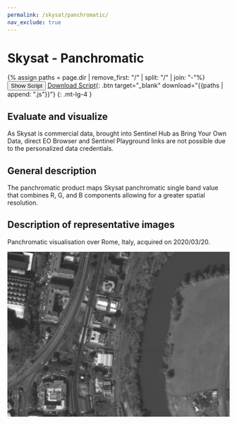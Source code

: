 ```yaml
---
permalink: /skysat/panchromatic/
nav_exclude: true
---
```


# Skysat - Panchromatic

{% assign paths = page.dir | remove_first: "/" | split: "/" | join: "-"%}
<button class="btn btn-primary" id="toggle-script" onclick="toggleScript()">Show Script</button>
[Download Script](script.js){: .btn target="_blank" download="{{paths | append: ".js"}}"}
{: .mt-lg-4 }

<div id="script" style="display:none;"> 
{% highlight javascript %}
{% include_relative script.js %}
{% endhighlight %}
</div>

## Evaluate and visualize

As Skysat is commercial data, brought into Sentinel Hub as Bring Your Own Data, direct EO Browser and Sentinel Playground links are not possible due to the personalized data credentials.   

## General description

The panchromatic product maps Skysat panchromatic single band value that combines R, G, and B components allowing for a greater spatial resolution.

## Description of representative images

Panchromatic visualisation over Rome, Italy, acquired on 2020/03/20.

![Small panchromatic visualization.](fig/skysat_panchromatic.jpg)
